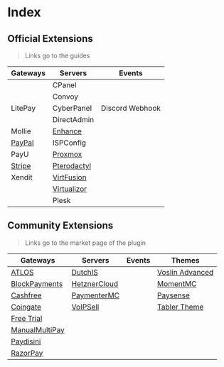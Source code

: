 # Index

## Official Extensions

> Links go to the guides

| Gateways                          | Servers                                     | Events          |
| --------------------------------- | ------------------------------------------- | --------------- |
|                                   | CPanel                                      |                 |
|                                   | Convoy                                      |                 |
| LitePay                           | CyberPanel                                  | Discord Webhook |
|                                   | DirectAdmin                                 |                 |
| Mollie                            | [Enhance](/docs/extensions/enhance)         |                 |
| [PayPal](/docs/extensions/paypal) | ISPConfig                                   |                 |
| PayU                              | [Proxmox](/docs/extensions/proxmox)         |                 |
| [Stripe](/docs/extensions/stripe) | [Pterodactyl](/docs/extensions/pterodactyl) |                 |
| Xendit                            | [VirtFusion](/docs/extensions/virtfusion)   |                 |
|                                   | [Virtualizor](/docs/extensions/virtualizor) |                 |
|                                   | Plesk                                       |                 |

## Community Extensions

> Links go to the market page of the plugin

| Gateways                                                                    | Servers                                      | Events | Themes                                                                         |
| --------------------------------------------------------------------------- | -------------------------------------------- | ------ | ------------------------------------------------------------------------------ |
| [ATLOS](https://market.paymenter.org/extensions/43/ATLOS)                   | [DutchIS](https://market.paymenter.org/extensions/3/DutchIS)          |        | [Voslin Advanced](https://market.paymenter.org/extensions/24/Voslin-Theme-PMT) |
| [BlockPayments](https://market.paymenter.org/extensions/28/BlockPayments)   | [HetznerCloud](https://market.paymenter.org/extensions/27/HetznerCloud) |        | [MomentMC](https://market.paymenter.org/extensions/46/MomentMC-Theme)          |
| [Cashfree](https://market.paymenter.org/extensions/35/Cashfree)             | [PaymenterMC](https://market.paymenter.org/extensions/30/PaymenterMC)  |        | [Paysense](https://market.paymenter.org/extensions/2/Paysense)                 |
| [Coingate](https://market.paymenter.org/extensions/32/Coingate)             | [VoIPSell](https://market.paymenter.org/extensions/38/VoIPSell)        |        | [Tabler Theme](https://market.paymenter.org/extensions/23/Tabler-Theme-)       |
| [Free Trial](https://market.paymenter.org/extensions/47/FreeTrial)          |                                          |        |                                                                                |
| [ManualMultiPay](https://market.paymenter.org/extensions/42/ManualMultiPay) |                                          |        |                                                                                |
| [Paydisini](https://market.paymenter.org/extensions/41/Paydisini)           |                                          |        |                                                                                |
| [RazorPay](https://market.paymenter.org/extensions/36/RazorPay)             |                                          |        |                                                                                |

